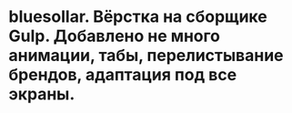 # bluesollar. Вёрстка на сборщике Gulp. Добавлено не много анимации, табы, перелистывание брендов, адаптация под все экраны.
